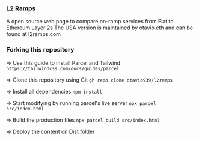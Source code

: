 ### L2 Ramps
A open source web page to compare on-ramp services from Fiat to Ethereum Layer 2s
The USA version is maintained by otavio.eth and can be found at l2ramps.com

### Forking this repository

=> Use this guide to install Parcel and Tailwind
    ```https://tailwindcss.com/docs/guides/parcel```

=> Clone this repository using Git
    ```gh repo clone otavio939/l2ramps```

=> Install all dependencies
    ```npm install```

=> Start modifying by running parcel's live server
    ```npx parcel src/index.html```

=> Build the production files
    ```npx parcel build src/index.html```

=> Deploy the content on Dist folder